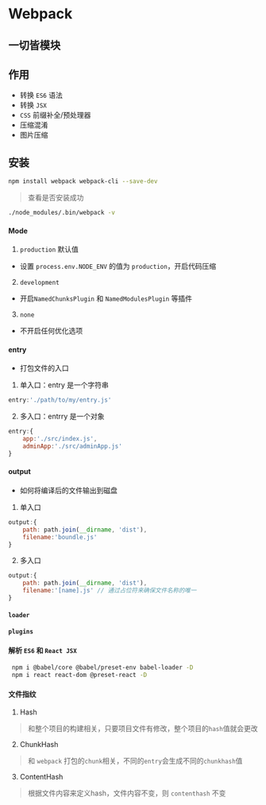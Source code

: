 # Webpack
## 一切皆模块
## 作用
- 转换 `ES6` 语法
- 转换 `JSX`
- `CSS` 前缀补全/预处理器
- 压缩混淆
- 图片压缩

## 安装
```bash
npm install webpack webpack-cli --save-dev
```
 > 查看是否安装成功
```bash
./node_modules/.bin/webpack -v
```

#### Mode
1. `production` 默认值
- 设置 `process.env.NODE_ENV` 的值为 `production`，开启代码压缩
2. `development`
- 开启`NamedChunksPlugin` 和 `NamedModulesPlugin` 等插件
3. `none`
- 不开启任何优化选项

#### entry
- 打包文件的入口

1. 单入口：entry 是一个字符串

```javascript
entry:'./path/to/my/entry.js'
```
2. 多入口：entrry 是一个对象
```javascript
entry:{
    app:'./src/index.js',
    adminApp:'./src/adminApp.js'
}
```

#### output
- 如何将编译后的文件输出到磁盘
1. 单入口
```js
output:{
    path: path.join(__dirname, 'dist'), 
    filename:'boundle.js'
}
```
2. 多入口
```js　　　　　　　　　　　　　　　　　　　　　　　　　　
output:{
    path: path.join(__dirname, 'dist'), 
    filename:'[name].js' // 通过占位符来确保文件名称的唯一
}
```


#### `loader`

#### `plugins`

#### 解析 `ES6` 和 `React JSX`


```bash
 npm i @babel/core @babel/preset-env babel-loader -D
 npm i react react-dom @preset-react -D  
```

#### 文件指纹

1. Hash
> 和整个项目的构建相关，只要项目文件有修改，整个项目的`hash`值就会更改
2. ChunkHash
> 和 `webpack` 打包的`chunk`相关，不同的`entry`会生成不同的`chunkhash`值
3. ContentHash
> 根据文件内容来定义hash，文件内容不变，则 `contenthash` 不变


